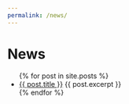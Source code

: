 ```yaml
---
permalink: /news/
---
```


# News

<ul>
  {% for post in site.posts %}
    <li>
      <a href="{{ post.url | relative_url }}">{{ post.title }}</a>
      {{ post.excerpt }}
    </li>
  {% endfor %}
</ul>
